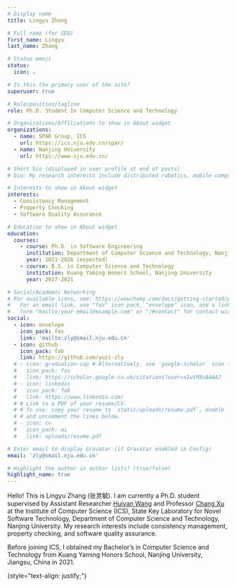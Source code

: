 ```yaml
---
# Display name
title: Lingyu Zhang

# Full name (for SEO)
first_name: Lingyu
last_name: Zhang

# Status emoji
status:
  icon: ☕️

# Is this the primary user of the site?
superuser: true

# Role/position/tagline
role: Ph.D. Student In Computer Science and Technology

# Organizations/Affiliations to show in About widget
organizations:
  - name: SPAR Group, ICS
    url: https://ics.nju.edu.cn/spar/
  - name: Nanjing University
    url: https://www.nju.edu.cn/

# Short bio (displayed in user profile at end of posts)
# bio: My research interests include distributed robotics, mobile computing and programmable matter.

# Interests to show in About widget
interests:
  - Consistency Management
  - Property Checking
  - Software Quality Assurance

# Education to show in About widget
education:
  courses:
    - course: Ph.D. in Software Engineering
      institution: Department of Computer Science and Technology, Nanjing University
      year: 2021-2026 (expected)
    - course: B.S. in Computer Science and Technology
      institution: Kuang Yaming Honors School, Nanjing University
      year: 2017-2021

# Social/Academic Networking
# For available icons, see: https://wowchemy.com/docs/getting-started/page-builder/#icons
#   For an email link, use "fas" icon pack, "envelope" icon, and a link in the
#   form "mailto:your-email@example.com" or "/#contact" for contact widget.
social:
  - icon: envelope
    icon_pack: fas
    link: 'mailto:zly@smail.nju.edu.cn'
  - icon: github
    icon_pack: fab
    link: https://github.com/yuzi-zly
  # - icon: graduation-cap # Alternatively, use `google-scholar` icon from `ai` icon pack
  #   icon_pack: fas
  #   link: https://scholar.google.co.uk/citations?user=sIwtMXoAAAAJ
  # - icon: linkedin
  #   icon_pack: fab
  #   link: https://www.linkedin.com/
  # # Link to a PDF of your resume/CV.
  # # To use: copy your resume to `static/uploads/resume.pdf`, enable `ai` icons in `params.yaml`,
  # # and uncomment the lines below.
  # - icon: cv
  #   icon_pack: ai
  #   link: uploads/resume.pdf

# Enter email to display Gravatar (if Gravatar enabled in Config)
email: 'zly@smail.nju.edu.cn'

# Highlight the author in author lists? (true/false)
highlight_name: true
---
```


Hello! This is Lingyu Zhang (张灵毓). I am currently a Ph.D. student supervised by Assistant Researcher [Huiyan Wang](http://www.why.ink:8080) and Professor [Chang Xu](https://cs.nju.edu.cn/changxu/index.htm) at the Institute of Computer Science (ICS), State Key Laboratory for Novel Software Technology, Department of Computer Science and Technology, Nanjing University. My research interests include consistency management, property checking, and software quality assurance.

Before joining ICS, I obtained my Bachelor’s in Computer Science and Technology from Kuang Yaming Honors School, Nanjing University, Jiangsu, China in 2021.

{style="text-align: justify;"}
